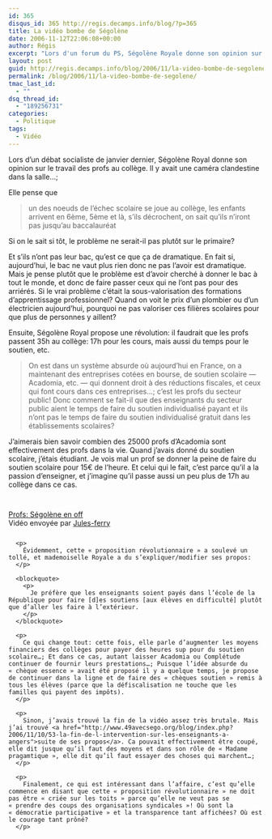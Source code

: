 ```yaml
---
id: 365
disqus_id: 365 http://regis.decamps.info/blog/?p=365
title: La vidéo bombe de Ségolène
date: 2006-11-12T22:06:08+00:00
author: Régis
excerpt: "Lors d'un forum du PS, Ségolène Royale donne son opinion sur le travail des profs au collège. Il y avait une caméra clandestine dans la sallle..."
layout: post
guid: http://regis.decamps.info/blog/2006/11/la-video-bombe-de-segolene/
permalink: /blog/2006/11/la-video-bombe-de-segolene/
tmac_last_id:
  - ""
dsq_thread_id:
  - "189256731"
categories:
  - Politique
tags:
  - Vidéo
---
```

Lors d’un débat socialiste de janvier dernier, Ségolène Royal donne son opinion sur le travail des profs au collège. Il y avait une caméra clandestine dans la salle…;

Elle pense que

> un des noeuds de l’échec scolaire se joue au collège, les enfants arrivent en 6ème, 5ème et là, s’ils décrochent, on sait qu’ils n’iront pas jusqu’au baccalauréat 

Si on le sait si tôt, le problème ne serait-il pas plutôt sur le primaire?

Et s’ils n’ont pas leur bac, qu’est ce que ça de dramatique. En fait si, aujourd’hui, le bac ne vaut plus rien donc ne pas l’avoir est dramatique. Mais je pense plutôt que le problème est d’avoir cherché à donner le bac à tout le monde, et donc de faire passer ceux qui ne l’ont pas pour des arriérés. Si le vrai problème c’était la sous-valorisation des formations d’apprentissage professionnel? Quand on voit le prix d’un plombier ou d’un électricien aujourd’hui, pourquoi ne pas valoriser ces filières scolaires pour que plus de personnes y aillent?

Ensuite, Ségolène Royal propose une révolution: il faudrait que les profs passent 35h au collège: 17h pour les cours, mais aussi du temps pour le soutien, etc.

> On est dans un système absurde où aujourd’hui en France, on a maintenant des entreprises cotées en bourse, de soutien scolaire &#8212; Acadomia, etc. &#8212; qui donnent droit à des réductions fiscales, et ceux qui font cours dans ces entreprises…; c’est les profs du secteur public! Donc comment se fait-il que des enseignants du secteur public aient le temps de faire du soutien individualisé payant et ils n’ont pas le temps de faire du soutien individualisé gratuit dans les établissements scolaires? 

J’aimerais bien savoir combien des 25000 profs d’Acadomia sont effectivement des profs dans la vie. Quand j’avais donné du soutien scolaire, j’étais étudiant. Je vois mal un prof se donner la peine de faire du soutien scolaire pour 15€ de l’heure. Et celui qui le fait, c’est parce qu’il a la passion d’enseigner, et j’imagine qu’il passe aussi un peu plus de 17h au collège dans ce cas.

<div style="margin-bottom:25px;margin-top:25px;">
  <div style="width:320px;text-align:left;">
    <p>
      <br /><span style="margin-top:0px;"><a href="http://www.dailymotion.com/video/xm4ph_profs-segolene-en-off">Profs: Ségolène en off</a><br />Vidéo envoyée par <a href="http://www.dailymotion.com/Jules-ferry">Jules-ferry</a><br /></span></div> </div> 
      
      <p>
        Évidemment, cette « proposition révolutionnaire » a soulevé un tollé, et mademoiselle Royale a du s’expliquer/modifier ses propos:
      </p>
      
      <blockquote>
        <p>
          Je préfère que les enseignants soient payés dans l’école de la République pour faire [d]es soutiens [aux élèves en difficulté] plutôt que d’aller les faire à l’extérieur.
        </p>
      </blockquote>
      
      <p>
        Ce qui change tout: cette fois, elle parle d’augmenter les moyens financiers des collèges pour payer des heures sup pour du soutien scolaire…; Et dans ce cas, autant laisser Acadomia ou Complétude continuer de fournir leurs prestations…; Puisque l’idée absurde du « chèque essence » avait été proposé il y a quelque temps, je propose de continuer dans la ligne et de faire des « chèques soutien » remis à tous les élèves (parce que la défiscalisation ne touche que les familles qui payent des impôts).
      </p>
      
      <p>
        Sinon, j’avais trouvé la fin de la vidéo assez très brutale. Mais j’ai trouvé <a href="http://www.49avecsego.org/blog/index.php?2006/11/10/53-la-fin-de-l-intervention-sur-les-enseignants-a-angers">suite de ses propos</a>. Ca pouvait effectivement être coupé, elle dit jusque qu’il faut des moyens et dans son rôle de « Madame pragamtique », elle dit qu’il faut essayer des choses qui marchent…;
      </p>
      
      <p>
        Finalement, ce qui est intéressant dans l’affaire, c’est qu’elle commence en disant que cette « proposition révolutionnaire » ne doit pas être « criée sur les toits » parce qu’elle ne veut pas se « prendre des coups des organisations syndicales »! Où sont la « démocratie participative » et la transparence tant affichées? Où est le courage tant prôné?
      </p>
